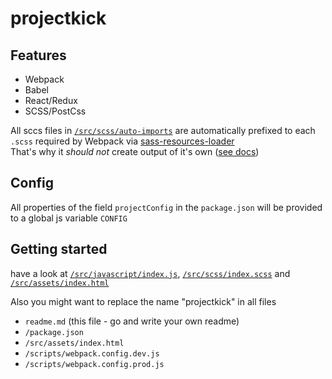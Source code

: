 # projectkick

## Features
* Webpack
* Babel
* React/Redux
* SCSS/PostCss

All sccs files in [`/src/scss/auto-imports`](/src/scss/auto-imports) are automatically prefixed to each `.scss` required by Webpack via [sass-resources-loader](https://www.npmjs.com/package/sass-resources-loader)  
That's why it *should not* create output of it's own ([see docs](https://www.npmjs.com/package/sass-resources-loader#tips)) 

## Config
All properties of the field `projectConfig` in the `package.json` will be provided to a global js variable `CONFIG`

## Getting started
have a look at [`/src/javascript/index.js`](/src/javascript/index.js), [`/src/scss/index.scss`](/src/scss/index.scss) and [`/src/assets/index.html`](/src/assets/index.html)

Also you might want to replace the name "projectkick" in all files
* `readme.md` (this file - go and write your own readme)
* `/package.json`
* `/src/assets/index.html`
* `/scripts/webpack.config.dev.js`
* `/scripts/webpack.config.prod.js`
